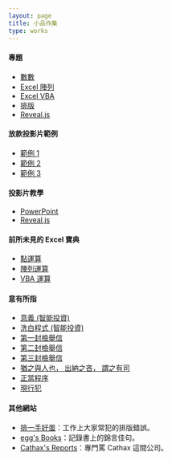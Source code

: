 ```yaml
---
layout: page
title: 小品作集
type: works
---
```


#### 專題

- <a target="_blank" href="https://doltegg.github.io/egg/demonstration/work/math.pdf">數數</a>
- <a target="_blank" href="https://doltegg.github.io/egg/demonstration/work/excel.pdf">Excel 陣列</a>
- <a target="_blank" href="https://doltegg.github.io/egg/demonstration/work/vba.pdf">Excel VBA</a>
- <a target="_blank" href="https://doltegg.github.io/egg/demonstration/work/typesetting.pdf">排版</a>
- <a target="_blank" href="https://doltegg.github.io/egg/demonstration.html#/">Reveal.js</a>

#### 放款投影片範例

- <a target="_blank" href="https://doltegg.github.io/egg/demonstration/work/loan.pdf">範例 1</a>
- <a target="_blank" href="https://doltegg.github.io/egg/demonstration/work/loan2.pdf">範例 2</a>
- <a target="_blank" href="https://doltegg.github.io/egg/demonstration/work/loan3.pdf">範例 3</a>

#### 投影片教學

- <a target="_blank" href="article/ppt.pdf">PowerPoint</a>
- <a target="_blank" href="https://doltegg.github.io/egg/demonstration.html#/">Reveal.js</a>

#### 前所未見的 Excel 寶典

- <a target="_blank" href="article/excel_fn.pdf">點運算</a>
- <a target="_blank" href="article/excel_arr.pdf">陣列運算</a>
- <a target="_blank" href="article/excel_vba.pdf">VBA 運算</a>

#### 意有所指

- <a target="_blank" href="article/robo.pdf">意義 (智能投資)</a>
- <a target="_blank" href="article/robo2.pdf">洗白程式 (智能投資)</a>
- <a target="_blank" href="">第一封檢舉信</a>
- <a target="_blank" href="">第二封檢舉信</a>
- <a target="_blank" href="">第三封檢舉信</a>
- <a target="_blank" href="">猶之與人也， 出納之吝， 謂之有司</a>
- <a target="_blank" href="article/due.pdf">正當程序</a>
- <a target="_blank" href="article/crime.pdf">現行犯</a>

#### 其他網站

- <a target="_blank" href="https://doltegg.github.io/text/">排一手好蛋</a>：工作上大家常犯的排版錯誤。
- <a target="_blank" href="https://doltegg.github.io/book/">egg's Books</a>：記錄書上的錦言佳句。
- <a target="_blank" href="https://doltegg.github.io/cathax/">Cathax's Reports</a>：專門罵 Cathax 這間公司。

<!--Building...-->
